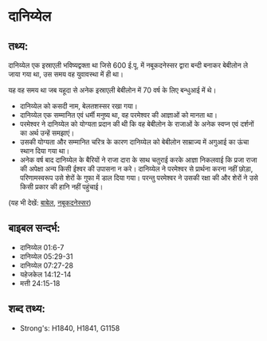 # दानिय्येल #

## तथ्य: ##

दानिय्येल एक इस्राएली भविष्यद्वक्ता था जिसे 600 ई.पू. में  नबूकदनेस्सर द्वारा बन्दी बनाकर बेबीलोन ले जाया गया था, उस समय वह युवावस्था में ही था।

यह वह समय था जब यहूदा से अनेक इस्राएली बेबीलोन में 70 वर्ष के लिए बन्धुआई में थे।

* दानिय्येल को कसदी नाम, बेलतशस्सर रखा गया।
* दानिय्येल एक सम्मानित एवं धर्मी मनुष्य था, वह परमेश्वर की आज्ञाओं को मानता था।
* परमेश्वर ने दानिय्येल को योग्यता प्रदान की थी कि वह बेबीलोन के राजाओं के अनेक स्वप्न एवं दर्शनों का अर्थ उन्हें समझाएं।
* उसकी योग्यता और सम्मानित चरित्र के कारण दानिय्येल को बेबीलोन साम्राज्य में अगुआई का ऊंचा स्थान दिया गया था।
* अनेक वर्ष बाद दानिय्येल के बैरियों ने राजा दारा के साथ चतुराई करके आज्ञा निकलवाई कि प्रजा राजा की अपेक्षा अन्य किसी ईश्वर की उपासना न करे। दानिय्येल ने परमेश्वर से प्रार्थना करना नहीं छोड़ा, परिणामस्वरूप उसे शेरों के गुफा में डाल दिया गया। परन्तु परमेश्वर ने उसकी रक्षा की और शेरों ने उसे किसी प्रकार की हानि नहीं पहुंचाई।

(यह भी देखें: [बाबेल](../babylon.md), [नबूकदनेस्सर](../nebuchadnezzar.md))

## बाइबल सन्दर्भ: ##

* दानिय्येल 01:6-7
* दानिय्येल 05:29-31
* दानिय्येल 07:27-28
* यहेजकेल 14:12-14
* मत्ती 24:15-18

## शब्द तथ्य: ##

* Strong's: H1840, H1841, G1158
